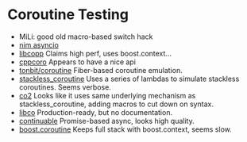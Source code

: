# Coroutine Testing
- MiLi: good old macro-based switch hack
- [nim asyncio]() 
- [libcopp](https://github.com/owt5008137/libcopp) Claims high perf, uses boost.context...
- [cppcoro](https://github.com/lewissbaker/cppcoro) Appears to have a nice api
- [tonbit/coroutine](https://github.com/tonbit/coroutine) Fiber-based coroutine emulation.
- [stackless_coroutine](https://github.com/jbandela/stackless_coroutine) Uses a series of lambdas to simulate stackless coroutines. Seems verbose.
- [co2](https://github.com/jamboree/co2) Looks like it uses same underlying mechanism as stackless_coroutine, adding macros to cut down on syntax.
- [libco](https://github.com/Tencent/libco) Production-ready, but no documentation.
- [continuable](https://naios.github.io/continuable/) Promise-based async, looks high quality.
- [boost.coroutine]() Keeps full stack with boost.context, seems slow.


